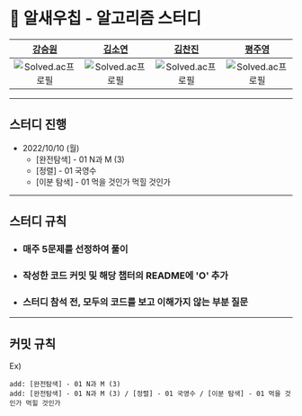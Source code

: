 # 🦐 알새우칩 - 알고리즘 스터디 
|[강승원](https://github.com/rkdtmddnjs97)|[김소연](https://github.com/nmsgust)|[김찬진](https://github.com/KimChanJin97)|[평주영](https://github.com/anthologia)|
|:---:|:---:|:---:|:---:|
|![Solved.ac프로필](http://mazassumnida.wtf/api/mini/generate_badge?boj=rkdtmddnjs97)|![Solved.ac프로필](http://mazassumnida.wtf/api/mini/generate_badge?boj=nmsgust)|![Solved.ac프로필](http://mazassumnida.wtf/api/mini/generate_badge?boj=cjkimhello97)|![Solved.ac프로필](http://mazassumnida.wtf/api/mini/generate_badge?boj=anthologia)|

---

## 스터디 진행
- 2022/10/10 (월) 
  - [완전탐색] - 01 N과 M (3)
  - [정렬] - 01 국영수
  - [이분 탐색] - 01 먹을 것인가 먹힐 것인가
  
---

## 스터디 규칙
- ### 매주 5문제를 선정하여 풀이
- ### 작성한 코드 커밋 및 해당 챕터의 README에 'O' 추가
- ### 스터디 참석 전, 모두의 코드를 보고 이해가지 않는 부분 질문

---

## 커밋 규칙
Ex)
``` 
add: [완전탐색] - 01 N과 M (3)
add: [완전탐색] - 01 N과 M (3) / [정렬] - 01 국영수 / [이분 탐색] - 01 먹을 것인가 먹힐 것인가 
```
